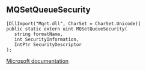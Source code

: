 ## MQSetQueueSecurity

```
[DllImport("Mqrt.dll", CharSet = CharSet.Unicode)]
public static extern uint MQSetQueueSecurity(
   string formatName,
   int SecurityInformation,
   IntPtr SecurityDescriptor
);
```

[Microsoft documentation](https://docs.microsoft.com/en-us/windows/win32/api/mq/nc-mq-pfncsetsecuritydescriptor)
